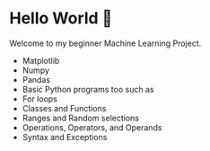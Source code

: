 <h1>Hello World 👋</h1>
<p>Welcome to my beginner Machine Learning Project.</p>
<ul>
  <li>Matplotlib</li>
  <li>Numpy</li>
  <li>Pandas</li>
  <li>Basic Python programs too such as <li>For loops</li>
<li>Classes and Functions</li>
<li>Ranges and Random selections</li>
<li>Operations, Operators, and Operands</li>
<li>Syntax and Exceptions</li></li>
</ul>
